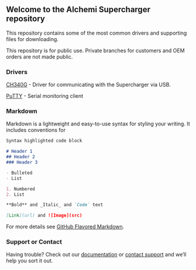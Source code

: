 ## Welcome to the Alchemi Supercharger repository

This repository contains some of the most common drivers and supporting files for downloading. 

This repository is for public use. Private branches for customers and OEM orders are not made public. 

### Drivers

[CH340G](https://github.com/AlchemiTechnologies/Supercharger/raw/master/CH341SER.zip) - Driver for communicating with the Supercharger via USB. 

[PuTTY](https://github.com/AlchemiTechnologies/Supercharger/raw/master/putty-64bit-0.73-installer.msi) - Serial monitoring client

### Markdown

Markdown is a lightweight and easy-to-use syntax for styling your writing. It includes conventions for

```markdown
Syntax highlighted code block

# Header 1
## Header 2
### Header 3

- Bulleted
- List

1. Numbered
2. List

**Bold** and _Italic_ and `Code` text

[Link](url) and ![Image](src)
```

For more details see [GitHub Flavored Markdown](https://guides.github.com/features/mastering-markdown/).


### Support or Contact

Having trouble? Check out our [documentation](https://www.alchemi.tech/customer-area) or [contact support](https://www.alchemi.tech/contact) and we’ll help you sort it out.
